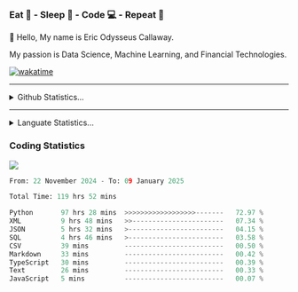 <h3>Eat 🍴 - Sleep 🛌 - Code 💻 - Repeat 🔁</h3>

👋 Hello, My name is Eric Odysseus Callaway.

My passion is Data Science, Machine Learning, and Financial Technologies.

[![wakatime](https://wakatime.com/badge/user/6717695f-6a13-47e3-aa16-c813e12c0985.svg)](https://wakatime.com/@6717695f-6a13-47e3-aa16-c813e12c0985)
<hr>
<details>
  <summary>
    Github Statistics...
  </summary>
    <p align="center">
      <img src="https://github-readme-stats.vercel.app/api?username=EricCallaway&show_icons=true"/>
    </p>
</details>
</hr>

<hr>
<details>
  <summary>
    Languate Statistics...
  </summary>
    <p align="center">
      <img src="https://wakatime.com/share/@Odysseus/6fc7c863-6fba-4e57-a6af-ed1f2fa8d560.svg"/>
    </p>
</details>
</hr>


<h3>Coding Statistics</h3>
<img src="https://wakatime.com/share/@Odysseus/5e02c832-9cc5-49a3-8f4c-bd2647d78fca.svg"/>
<!--START_SECTION:waka-->

```python
From: 22 November 2024 - To: 09 January 2025

Total Time: 119 hrs 52 mins

Python       97 hrs 28 mins  >>>>>>>>>>>>>>>>>>-------   72.97 %
XML          9 hrs 48 mins   >>-----------------------   07.34 %
JSON         5 hrs 32 mins   >------------------------   04.15 %
SQL          4 hrs 46 mins   >------------------------   03.58 %
CSV          39 mins         -------------------------   00.50 %
Markdown     33 mins         -------------------------   00.42 %
TypeScript   30 mins         -------------------------   00.39 %
Text         26 mins         -------------------------   00.33 %
JavaScript   5 mins          -------------------------   00.07 %
```

<!--END_SECTION:waka-->
